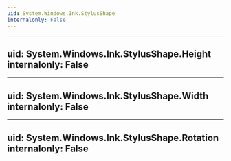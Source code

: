 ```yaml
---
uid: System.Windows.Ink.StylusShape
internalonly: False
---
```


---
uid: System.Windows.Ink.StylusShape.Height
internalonly: False
---

---
uid: System.Windows.Ink.StylusShape.Width
internalonly: False
---

---
uid: System.Windows.Ink.StylusShape.Rotation
internalonly: False
---
